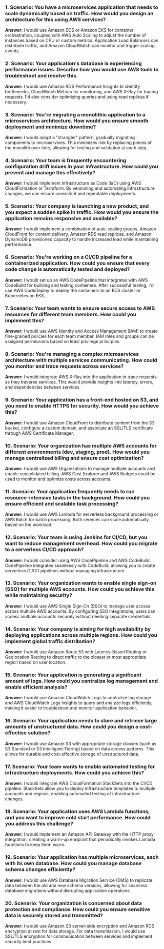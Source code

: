 
### 1. **Scenario:** You have a microservices application that needs to scale dynamically based on traffic. How would you design an architecture for this using AWS services?
**Answer:** I would use Amazon ECS or Amazon EKS for container orchestration, coupled with AWS Auto Scaling to adjust the number of instances based on CPU or custom metrics. Application Load Balancers can distribute traffic, and Amazon CloudWatch can monitor and trigger scaling events.

### 2. **Scenario:** Your application's database is experiencing performance issues. Describe how you would use AWS tools to troubleshoot and resolve this.
**Answer:** I would use Amazon RDS Performance Insights to identify bottlenecks, CloudWatch Metrics for monitoring, and AWS X-Ray for tracing requests. I'd also consider optimizing queries and using read replicas if necessary.

### 3. **Scenario:** You're migrating a monolithic application to a microservices architecture. How would you ensure smooth deployment and minimize downtime?
**Answer:** I would adopt a "strangler" pattern, gradually migrating components to microservices. This minimizes risk by replacing pieces of the monolith over time, allowing for testing and validation at each step.

### 4. **Scenario:** Your team is frequently encountering configuration drift issues in your infrastructure. How could you prevent and manage this effectively?
**Answer:** I would implement Infrastructure as Code (IaC) using AWS CloudFormation or Terraform. By versioning and automating infrastructure changes, we can ensure consistent and repeatable deployments.

### 5. **Scenario:** Your company is launching a new product, and you expect a sudden spike in traffic. How would you ensure the application remains responsive and available?
**Answer:** I would implement a combination of auto-scaling groups, Amazon CloudFront for content delivery, Amazon RDS read replicas, and Amazon DynamoDB provisioned capacity to handle increased load while maintaining performance.

### 6. **Scenario:** You're working on a CI/CD pipeline for a containerized application. How could you ensure that every code change is automatically tested and deployed?
**Answer:** I would set up an AWS CodePipeline that integrates with AWS CodeBuild for building and testing containers. After successful testing, I'd use AWS CodeDeploy to deploy the containers to an ECS cluster or Kubernetes on EKS.

### 7. **Scenario:** Your team wants to ensure secure access to AWS resources for different team members. How could you implement this?
**Answer:** I would use AWS Identity and Access Management (IAM) to create fine-grained policies for each team member. IAM roles and groups can be assigned permissions based on least privilege principles.

### 8. **Scenario:** You're managing a complex microservices architecture with multiple services communicating. How could you monitor and trace requests across services?
**Answer:** I would integrate AWS X-Ray into the application to trace requests as they traverse services. This would provide insights into latency, errors, and dependencies between services.

### 9. **Scenario:** Your application has a front-end hosted on S3, and you need to enable HTTPS for security. How would you achieve this?
**Answer:** I would use Amazon CloudFront to distribute content from the S3 bucket, configure a custom domain, and associate an SSL/TLS certificate through AWS Certificate Manager.

### 10. **Scenario:** Your organization has multiple AWS accounts for different environments (dev, staging, prod). How would you manage centralized billing and ensure cost optimization?
**Answer:** I would use AWS Organizations to manage multiple accounts and enable consolidated billing. AWS Cost Explorer and AWS Budgets could be used to monitor and optimize costs across accounts.

### 11. **Scenario:** Your application frequently needs to run resource-intensive tasks in the background. How could you ensure efficient and scalable task processing?
**Answer:** I would use AWS Lambda for serverless background processing or AWS Batch for batch processing. Both services can scale automatically based on the workload.

### 12. **Scenario:** Your team is using Jenkins for CI/CD, but you want to reduce management overhead. How could you migrate to a serverless CI/CD approach?
**Answer:** I would consider using AWS CodePipeline and AWS CodeBuild. CodePipeline integrates seamlessly with CodeBuild, allowing you to create serverless CI/CD pipelines without managing infrastructure.

### 13. **Scenario:** Your organization wants to enable single sign-on (SSO) for multiple AWS accounts. How could you achieve this while maintaining security?
**Answer:** I would use AWS Single Sign-On (SSO) to manage user access across multiple AWS accounts. By configuring SSO integrations, users can access multiple accounts securely without needing separate credentials.

### 14. **Scenario:** Your company is aiming for high availability by deploying applications across multiple regions. How could you implement global traffic distribution?
**Answer:** I would use Amazon Route 53 with Latency-Based Routing or Geolocation Routing to direct traffic to the closest or most appropriate region based on user location.

### 15. **Scenario:** Your application is generating a significant amount of logs. How could you centralize log management and enable efficient analysis?
**Answer:** I would use Amazon CloudWatch Logs to centralize log storage and AWS CloudWatch Logs Insights to query and analyze logs efficiently, making it easier to troubleshoot and monitor application behavior.

### 16. **Scenario:** Your application needs to store and retrieve large amounts of unstructured data. How could you design a cost-effective solution?
**Answer:** I would use Amazon S3 with appropriate storage classes (such as S3 Standard or S3 Intelligent-Tiering) based on data access patterns. This allows for durable and cost-effective storage of unstructured data.

### 17. **Scenario:** Your team wants to enable automated testing for infrastructure deployments. How could you achieve this?
**Answer:** I would integrate AWS CloudFormation StackSets into the CI/CD pipeline. StackSets allow you to deploy infrastructure templates to multiple accounts and regions, enabling automated testing of infrastructure changes.

### 18. **Scenario:** Your application uses AWS Lambda functions, and you want to improve cold start performance. How could you address this challenge?
**Answer:** I would implement an Amazon API Gateway with the HTTP proxy integration, creating a warm-up endpoint that periodically invokes Lambda functions to keep them warm.

### 19. **Scenario:** Your application has multiple microservices, each with its own database. How could you manage database schema changes efficiently?
**Answer:** I would use AWS Database Migration Service (DMS) to replicate data between the old and new schema versions, allowing for seamless database migrations without disrupting application operations.

### 20. **Scenario:** Your organization is concerned about data protection and compliance. How could you ensure sensitive data is securely stored and transmitted?
**Answer:** I would use Amazon S3 server-side encryption and Amazon RDS encryption at rest for data storage. For data transmission, I would use SSL/TLS encryption for communication between services and implement security best practices.
